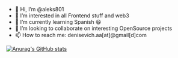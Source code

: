 - 👋 Hi, I’m @aleks801
- 👀 I’m interested in all Frontend stuff and web3
- 🌱 I’m currently learning Spanish 😆
- 💞️ I’m looking to collaborate on interesting OpenSource projects
- 📫 How to reach me: denisevich.aa[at]@gmail[d]com

[![Anurag's GitHub stats](https://github-readme-stats.vercel.app/api?username=aleks801)](https://github.com/anuraghazra/github-readme-stats)

<!---
aleks801/aleks801 is a ✨ special ✨ repository because its `README.md` (this file) appears on your GitHub profile.
You can click the Preview link to take a look at your changes.
--->
